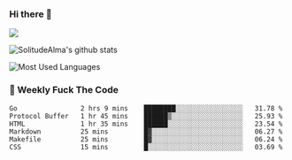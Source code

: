 ### Hi there 👋

<p>
  <a href="https://count.getloli.com/"><img src="https://count.getloli.com/get/@:solitudealma"></a>
</p>

![SolitudeAlma's github stats](https://github-readme-stats.vercel.app/api?username=solitudealma&show_icons=true&theme=radical)

![Most Used Languages](https://github-readme-stats.vercel.app/api/top-langs/?username=solitudealma&layout=compact&hide_border=true&theme=dark)
<!-- ![visitors](https://visitor-badge.glitch.me/badge?page_id=solitudealma.solitudealma.id) -->


### :dart: Weekly Fuck The Code

<!--START_SECTION:waka-->

```text
Go                2 hrs 9 mins    ████████░░░░░░░░░░░░░░░░░   31.78 %
Protocol Buffer   1 hr 45 mins    ██████▒░░░░░░░░░░░░░░░░░░   25.93 %
HTML              1 hr 35 mins    ██████░░░░░░░░░░░░░░░░░░░   23.54 %
Markdown          25 mins         █▓░░░░░░░░░░░░░░░░░░░░░░░   06.27 %
Makefile          25 mins         █▓░░░░░░░░░░░░░░░░░░░░░░░   06.24 %
CSS               15 mins         █░░░░░░░░░░░░░░░░░░░░░░░░   03.69 %
```

<!--END_SECTION:waka-->
